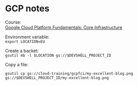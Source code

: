 # GCP notes

Course:  
[Google Cloud Platform Fundamentals: Core Infrastructure](https://www.coursera.org/learn/gcp-fundamentals)


Environment variable:  
```export LOCATION=EU```

Create a backet:  
```gsutil mb -l $LOCATION gs://$DEVSHELL_PROJECT_ID```

Copy a file:  
```
gsutil cp gs://cloud-training/gcpfci/my-excellent-blog.png gs://$DEVSHELL_PROJECT_ID/my-excellent-blog.png
```


